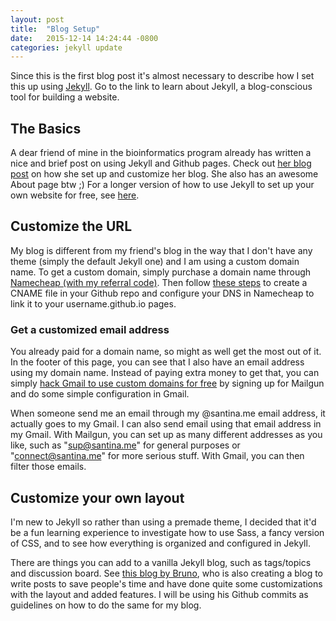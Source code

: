 ```yaml
---
layout: post
title:  "Blog Setup"
date:   2015-12-14 14:24:44 -0800
categories: jekyll update
---
```


Since this is the first blog post it's almost necessary to describe how I set this up using [Jekyll][jekyll-docs]. Go to the link to learn about Jekyll, a blog-conscious tool for building a website. 

## The Basics 

A dear friend of mine in the bioinformatics program already has written a nice and brief post on using Jekyll and Github pages. Check out [her blog post][csiu-blog] on how she set up and customize her blog. She also has an awesome About page btw ;)  For a longer version of how to use Jekyll to set up your own website for free, see [here](http://www.smashingmagazine.com/2014/08/build-blog-jekyll-github-pages/).

## Customize the URL

My blog is different from my friend's blog in the way that I don't have any theme (simply the default Jekyll one) and I am using a custom domain name. To get a custom domain, simply purchase a domain name through [Namecheap (with my referral code)](https://www.namecheap.com/?aff=93243). Then follow [these steps](https://www.namecheap.com/support/knowledgebase/article.aspx/9645/2208/how-do-i-link-my-domain-to-github-pages) to create a CNAME file in your Github repo and configure your DNS in Namecheap to link it to your username.github.io pages. 

### Get a customized email address

You already paid for a domain name, so might as well get the most out of it. In the footer of this page, you can see that I also have an email address using my domain name. Instead of paying extra money to get that, you can simply [hack Gmail to use custom domains for free](https://simplyian.com/2015/01/07/Hacking-GMail-to-use-custom-domains-for-free/) by signing up for Mailgun and do some simple configuration in Gmail. 

When someone send me an email through my @santina.me email address, it actually goes to my Gmail. I can also send email using that email address in my Gmail. With Mailgun, you can set up as many different addresses as you like, such as "sup@santina.me" for general purposes or "connect@santina.me" for more serious stuff. With Gmail, you can then filter those emails. 

## Customize your own layout 

I'm new to Jekyll so rather than using a premade theme, I decided that it'd be a fun learning experience to investigate how to use Sass, a fancy version of CSS, and to see how everything is organized and configured in Jekyll. 

There are things you can add to a vanilla Jekyll blog, such as tags/topics and discussion board. See [this blog by Bruno][bruno-blog], who is also creating a blog to write posts to save people's time and have done quite some customizations with the layout and added features. I will be using his Github commits as guidelines on how to do the same for my blog. 

[jekyll-docs]: http://jekyllrb.com/docs/home
[csiu-blog]: http://csiu.github.io/update/2015/09/13/blog-setup.html
[dean-blog]: http://deanattali.com/
[bruno-blog]: http://bgran.de/

